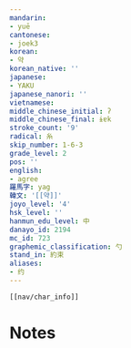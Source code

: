 ```yaml
---
mandarin:
- yuē
cantonese:
- joek3
korean:
- 약
korean_native: ''
japanese:
- YAKU
japanese_nanori: ''
vietnamese:
middle_chinese_initial: ʔ
middle_chinese_final: ɨɐk
stroke_count: '9'
radical: 糸
skip_number: 1-6-3
grade_level: 2
pos: ''
english:
- agree
羅馬字: yag
韓文: '[[약]]'
joyo_level: '4'
hsk_level: ''
hanmun_edu_level: 中
danayo_id: 2194
mc_id: 723
graphemic_classification: 勺
stand_in: 約束
aliases:
- 约
---
```

```meta-bind-embed
[[nav/char_info]]
```

# Notes

